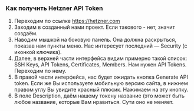 ### Как получить Hetzner API Token
1. Переходим по ссылке https://hetzner.com
2. Заходим в созданный нами проект. Если такового - нет, значит создаём.
3. Наводим мышкой на боковую панель. Она должна раскрыться, показав нам пункты меню. Нас интересует последний — Security (с иконкой ключика).
4. Далее, в верхней части интерфейса видим примерно такой список: SSH Keys, API Tokens, Certificates, Members. Нам нужен API Tokens. Переходим по нему.
5. В правой части интерфейса, нас будет ожидать кнопка Generate API token. Если же Вы используете мобильную версию сайта, в нижнем правом углу Вы увидите красный плюсик. Нажимаем на эту кнопку.
6. В поле Description, даём нашему токену название (это может быть любое название, которые Вам нравиться. Сути оно не меняет.